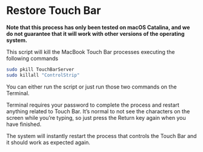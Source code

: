 # Restore Touch Bar

__Note that this process has only been tested on macOS Catalina, and we do not guarantee that it will work with other versions of the operating system.__

This script will kill the MacBook Touch Bar processes executing the following commands

```bash
sudo pkill TouchBarServer
sudo killall "ControlStrip"
```

You can either run the script or just run those two commands on the Terminal.

Terminal requires your password to complete the process and restart anything related to Touch Bar. It’s normal to not see the characters on the screen while you’re typing, so just press the Return key again when you have finished.

The system will instantly restart the process that controls the Touch Bar and it should work as expected again.